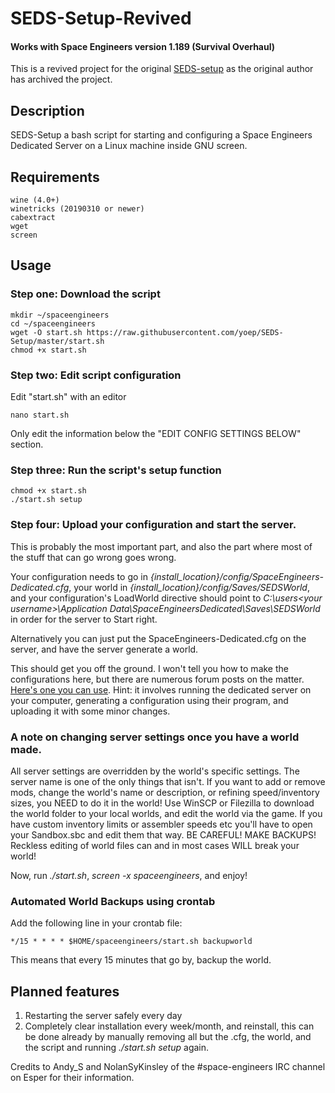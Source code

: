 # SEDS-Setup-Revived

#### Works with Space Engineers version 1.189 (Survival Overhaul)

This is a revived project for the original [SEDS-setup](https://github.com/DJArghlex/SEDS-Setup) as the original author has archived the project.

## Description
SEDS-Setup a bash script for starting and configuring a Space Engineers Dedicated Server on a Linux machine inside GNU screen.

## Requirements

    wine (4.0+)
    winetricks (20190310 or newer)
    cabextract
    wget
    screen

## Usage

### Step one: Download the script

	mkdir ~/spaceengineers
	cd ~/spaceengineers
	wget -O start.sh https://raw.githubusercontent.com/yoep/SEDS-Setup/master/start.sh
	chmod +x start.sh

### Step two: Edit script configuration

Edit "start.sh" with an editor
        
    nano start.sh

Only edit the information below the "EDIT CONFIG SETTINGS BELOW" section.

### Step three: Run the script's setup function

	chmod +x start.sh
	./start.sh setup

### Step four: Upload your configuration and start the server.

This is probably the most important part, and also the part where most of the stuff that can go wrong goes wrong.

Your configuration needs to go in *{install_location}/config/SpaceEngineers-Dedicated.cfg*, your world in *{install_location}/config/Saves/SEDSWorld*, and your configuration's LoadWorld directive should point to *C:\users\<your username>\Application Data\SpaceEngineersDedicated\Saves\SEDSWorld* in order for the server to Start right.

Alternatively you can just put the SpaceEngineers-Dedicated.cfg on the server, and have the server generate a world.

This should get you off the ground. I won't tell you how to make the configurations here, but there are numerous forum posts on the matter. [Here's one you can use](<http://forums.keenswh.com/post/6922069>). Hint: it involves running the dedicated server on your computer, generating a configuration using their program, and uploading it with some minor changes.

### A note on changing server settings once you have a world made.

All server settings are overridden by the world's specific settings. The server name is one of the only things that isn't. If you want to add or remove mods, change the world's name or description, or refining speed/inventory sizes, you NEED to do it in the world! Use WinSCP or Filezilla to download the world folder to your local worlds, and edit the world via the game. If you have custom inventory limits or assembler speeds etc you'll have to open your Sandbox.sbc and edit them that way. BE CAREFUL! MAKE BACKUPS! Reckless editing of world files can and in most cases WILL break your world!

Now, run *./start.sh*, *screen -x spaceengineers*, and enjoy!

### Automated World Backups using crontab
Add the following line in your crontab file:

	*/15 * * * * $HOME/spaceengineers/start.sh backupworld
	
This means that every 15 minutes that go by, backup the world.

## Planned features
1. Restarting the server safely every day
1. Completely clear installation every week/month, and reinstall, this can be done already by manually removing all but the .cfg, the world, and the script and running *./start.sh setup* again.

Credits to Andy_S and NolanSyKinsley of the #space-engineers IRC channel on Esper for their information.
